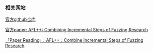 ### 相关网站

[官方github仓库](https://github.com/AFLplusplus/AFLplusplus)

[官方paper: AFL++: Combining Incremental Steps of Fuzzing Research](https://www.usenix.org/system/files/woot20-paper-fioraldi.pdf)

[「Paper Reading」：AFL++：Combine Incremental Steps of Fuzzing Research](https://f7ed.com/2021/04/09/aflpp/#Coverage-Guided-Feedback)
